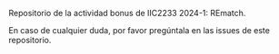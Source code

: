 Repositorio de la actividad bonus de IIC2233 2024-1: REmatch.

En caso de cualquier duda, por favor pregúntala en las issues de este repositorio.

